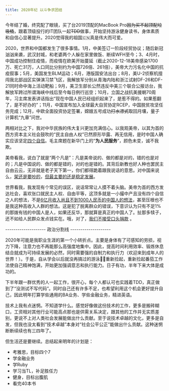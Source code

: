 ```yaml
---
title: 2020年纪 以斗争求团结
---
```


今年结了婚，终究配了眼镜，买了台2019顶配的MacBook Pro~~因为买不起顶配垃圾桶~~，跟着顶级投行的IT团队一起~~TDD~~做事，开始坚持游泳健身读书，身体素质和自信心显著提升。2020觉得我的祖国🇨🇳真是伟大而可爱。

2020，世界和中国都发生了很多事情。1月，中美签订一阶段经贸协议；随后新冠汹汹来袭，武汉封城，和老婆两个人躲在家里做饭、断续WFH至今；3、4月时，中国成功控制住疫情，而疫情在欧美开始蔓延（截止2020-12-18美帝感染1700万、死亡31万，人口同比分别约为中国726倍、261倍），美帝大力污名化中国的抗疫叙事；5月，美国发生BLM运动；6月，港版国安法出台；8月，美U-2侦察机擅闯我北部战区实弹演习禁飞区，我解放军分别从青海内陆和浙江试射DF-26和DF-21同时命中海上活动靶船；9月，美卫生部长公然违反中美三个联合公报访台，我解放军跨过所谓海峡中线后至今每日例行巡空；10月，立国之战抗美援朝70周年，习主席发表讲话指出“现在中国人民已经组织起来了，是惹不得的。如果惹翻了，是不好办的”；11月，中国宣布加入全球最大自贸协定RCEP，中国脱贫攻坚任务完成；12月，中欧全面投资协定签署，嫦娥五号成功~~打水漂式~~取回月壤，量子计算机“九章”问世。

两相对比之下，我对中华民族的伟大复兴更加充满信心。以我观美帝，以其为首的西方资本主义社会鼓吹的“民主自由人权”已然原形毕露、再无信用，是时中国人确实应该坚定[四个自信](https://baike.baidu.com/item/%E5%9B%9B%E4%B8%AA%E8%87%AA%E4%BF%A1)。毛主席题在新华门上的“**为人民服务**”，颜色未变，诚不我欺。 

美帝看我，说白了就是“两个凡是”：凡是美帝说的、做的都是对的，错的也是对的；凡是中国说的、做的都是错的，对的也是错的。其背后新教也好人种也罢民主自由云云，无非就是老子天下第一，你们都得跪着跟我说话的意思。对中国来说么，[架还是要吵的](https://baike.baidu.com/item/%E5%85%88%E6%89%93%E5%BC%B1%E7%9A%84%E5%90%8E%E6%89%93%E5%BC%BA%E7%9A%84%E4%BD%A0%E6%89%93%E4%BD%A0%E7%9A%84%E6%88%91%E6%89%93%E6%88%91%E7%9A%84)，[但最主要的还是稳定发展](https://www.bilibili.com/video/BV1VK41137vV)。

世界看我，我发现有个常见的误区，说话常常让人摸不着头脑。美帝为首的西方发达社会，喜欢张口就民主人权、自由平等，这顶多就是一小撮中产且没有四个自信之人的想法，不是[6亿月收入尚且不到1000人民币的中国人的想法](http://www.myzaker.com/article/5ed219878e9f091a87075dba)，甚至压根也不是我这种高收入人群的想法。这是犯了脱离群众的错误，下意识认为只有不足1%的那拨有钱的中国人是人，如果还反华，那就算是真正的中国人了。扯那多犊子，还不如给人民群众发点钱实在。哦，对了，[我们不接受口头捐款](https://www.fmprc.gov.cn/web/fyrbt_673021/jzhsl_673025/t1758730.shtml) 。

-------------------- 政治分割线 --------------------

2020年可能是我职业生涯的第一个小转折点。主要是身体有了可感知的劳损，视力下降，注意力也不再能那么高强度地集中。因此，提高时间利用效率、锻炼休息结合就成为可持续发展的必然，同时需要强的自制力和执行力（欢迎来到成年人的世界！）。于是，自从学会以后就没再搞过的游泳🏊‍♀️重新捡起，重新捡起番茄工作法使自己精神饱满，开始更加强调意志和执行能力。日子有功，半年下来大体是成功的。

下半年跟一群优秀的人一起工作，很开心，每个人都认可也实践着TDD，真正做到了“没测试不写代码”。同时自己还有许多不足，也希望利用这个机会更好提升自己，因此明年打算学些通用的BA业务、学些金融业务，精进英语。

技术上我有点迷惘。不知道学什么。感觉好像做这份技术的工作，更多是搬砖糊口，工资相对其他行业可能高点那也是供需关系决定，跟其他的工作并无实质差别，更说不上对人类社会发展能做出什么贡献。至于说技术卓越的文化，更多是自发，但我也没太看到“技术卓越”本身对“社会公平公正”能做出什么贡献。这种迷惘断断续续也有三四年了。

但生活还是要继续。总结起来明年的计划是：

* 考雅思，目标四个7
* 学金融业务
* 学Ruby
* 学习当TL，补足胜任力
* 健身，目标出腹肌
* 看完40本书
